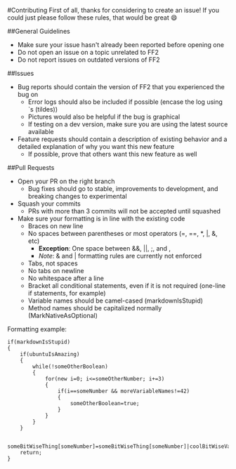 #Contributing
First of all, thanks for considering to create an issue!  If you could just please follow these rules, that would be great :smile:

##General Guidelines
* Make sure your issue hasn't already been reported before opening one
* Do not open an issue on a topic unrelated to FF2
* Do not report issues on outdated versions of FF2

##Issues
* Bug reports should contain the version of FF2 that you experienced the bug on
	* Error logs should also be included if possible (encase the log using `s (tildes))
	* Pictures would also be helpful if the bug is graphical
	* If testing on a dev version, make sure you are using the latest source available
* Feature requests should contain a description of existing behavior and a detailed explanation of why you want this new feature
	* If possible, prove that others want this new feature as well

##Pull Requests
* Open your PR on the right branch
	* Bug fixes should go to stable, improvements to development, and breaking changes to experimental
* Squash your commits
	* PRs with more than 3 commits will not be accepted until squashed
* Make sure your formatting is in line with the existing code
	* Braces on new line
	* No spaces between parentheses or most operators (=, ==, *, |, &, etc)
		* **Exception**: One space between &&, ||, ;, and ,
		* *Note*: & and | formatting rules are currently not enforced
	* Tabs, not spaces
	* No tabs on newline
	* No whitespace after a line
	* Bracket all conditional statements, even if it is not required (one-line if statements, for example)
	* Variable names should be camel-cased (markdownIsStupid)
	* Method names should be capitalized normally (MarkNativeAsOptional)

Formatting example:
```sourcepawn
if(markdownIsStupid)
{
	if(ubuntuIsAmazing)
	{
		while(!someOtherBoolean)
		{
			for(new i=0; i<=someOtherNumber; i+=3)
			{
				if(i==someNumber && moreVariableNames!=42)
				{
					someOtherBoolean=true;
				}
			}
		}
	}

	someBitWiseThing[someNumber]=someBitWiseThing[someNumber]|coolBitWiseVariable;
	return;
}
```